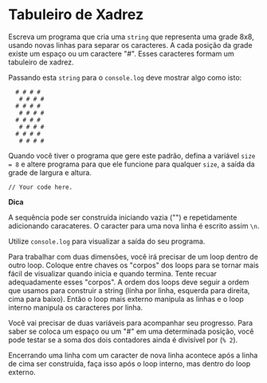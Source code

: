 # Tabuleiro de Xadrez

Escreva um programa que cria uma `string` que representa uma grade 8x8, usando novas linhas para separar os caracteres. A cada posição da grade existe um espaço ou um caractere "#". Esses caracteres formam um tabuleiro de xadrez.

Passando esta `string` para o `console.log` deve mostrar algo como isto:

```
  # # # #
   # # # #
  # # # #
   # # # #
  # # # #
   # # # #
  # # # #
   # # # #
```

Quando você tiver o programa que gere este padrão, defina a variável `size = 8` e altere programa para que ele funcione para qualquer `size`, a saída da grade de largura e altura.

```
// Your code here.
```

**Dica**

A sequência pode ser construída iniciando vazia ("") e repetidamente adicionando caracateres. O caracter para uma nova linha é escrito assim `\n`.

Utilize `console.log` para visualizar a saída do seu programa.

Para trabalhar com duas dimensões, você irá precisar de um loop dentro de outro loop. Coloque entre chaves os "corpos" dos loops para se tornar mais fácil de visualizar quando inicia e quando termina. Tente recuar adequadamente esses "corpos". A ordem dos loops deve seguir a ordem que usamos para construir a string (linha por linha, esquerda para direita, cima para baixo). Então o loop mais externo manipula as linhas e o loop interno manipula os caracteres por linha.

Você vai precisar de duas variáveis para acompanhar seu progresso. Para saber se coloca um espaço ou um "#" em uma determinada posição, você pode testar se a soma dos dois contadores ainda é divisível por (`% 2`).

Encerrando uma linha com um caracter de nova linha acontece após a linha de cima ser construída, faça isso após o loop interno, mas dentro do loop externo.
